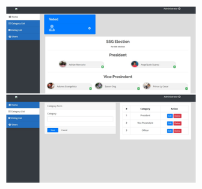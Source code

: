 ![Alt Text](https://raw.githubusercontent.com/Omvaria/Voting/refs/heads/main/1.jpeg)
![Alt Text](https://raw.githubusercontent.com/Omvaria/Voting/refs/heads/main/2.jpeg)

